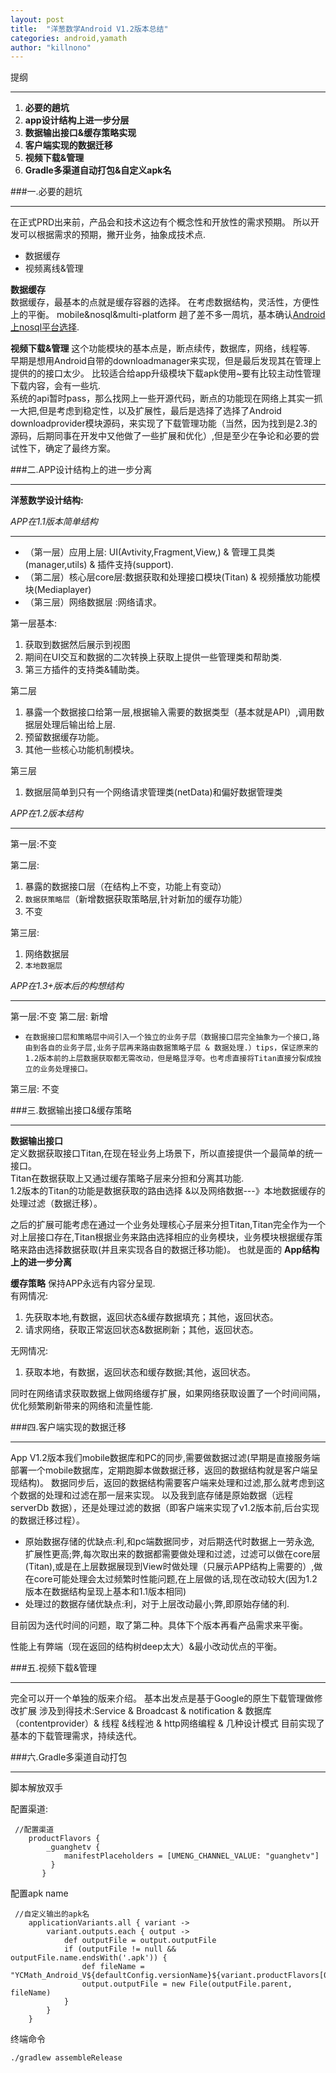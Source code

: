 ```yaml
---
layout: post
title:  "洋葱数学Android V1.2版本总结"  
categories: android,yamath
author: "killnono"
---
```


提纲

---------------


1. **必要的趟坑**
2. **app设计结构上进一步分层**
3. **数据输出接口&缓存策略实现**
4. **客户端实现的数据迁移** 
5. **视频下载&管理** 
6. **Gradle多渠道自动打包&自定义apk名**

###一.必要的趟坑

-------------
在正式PRD出来前，产品会和技术这边有个概念性和开放性的需求预期。
所以开发可以根据需求的预期，撇开业务，抽象成技术点.
 
+ 数据缓存
+ 视频离线&管理

**数据缓存**  
数据缓存，最基本的点就是缓存容器的选择。
在考虑数据结构，灵活性，方便性上的平衡。
mobile&nosql&multi-platform
趟了差不多一周坑，基本确认[Android上nosql平台选择](http://dev.guanghe.tv/2015/03/mobile-nosql-db.html).

**视频下载&管理**
这个功能模块的基本点是，断点续传，数据库，网络，线程等.  
早期是想用Android自带的downloadmanager来实现，但是最后发现其在管理上提供的的接口太少。
比较适合给app升级模块下载apk使用~要有比较主动性管理下载内容，会有一些坑.  
系统的api暂时pass，那么找网上一些开源代码，断点的功能现在网络上其实一抓一大把,但是考虑到稳定性，以及扩展性，最后是选择了选择了Android downloadprovider模块源码，来实现了下载管理功能（当然，因为找到是2.3的源码，后期同事在开发中又他做了一些扩展和优化）,但是至少在争论和必要的尝试性下，确定了最终方案。  
 
###二.APP设计结构上的进一步分离

-------------
 **洋葱数学设计结构:**
 
 *APP在1.1版本简单结构*
 
 -------
 + （第一层）应用上层: UI(Avtivity,Fragment,View,) & 管理工具类(manager,utils) & 插件支持(support).
 + （第二层）核心层core层:数据获取和处理接口模块(Titan) & 视频播放功能模块(Mediaplayer) 
 + （第三层）网络数据层 :网络请求。
 
第一层基本:  

1. 获取到数据然后展示到视图  
2. 期间在UI交互和数据的二次转换上获取上提供一些管理类和帮助类.
3. 第三方插件的支持类&辅助类。

第二层

1. 暴露一个数据接口给第一层,根据输入需要的数据类型（基本就是API）,调用数据层处理后输出给上层.
2. 预留数据缓存功能。
3. 其他一些核心功能机制模块。

第三层 

1. 数据层简单到只有一个网络请求管理类(netData)和偏好数据管理类

*APP在1.2版本结构*

---------

第一层:不变

第二层:

1. 暴露的数据接口层（在结构上不变，功能上有变动）
2. `数据获策略层`（新增数据获取策略层,针对新加的缓存功能）
3. 不变
 
第三层:

1. 网络数据层
2. `本地数据层`

*APP在1.3+版本后的构想结构*

--------
第一层:不变 
第二层:
新增 
 
+ `在数据接口层和策略层中间引入一个独立的业务子层（数据接口层完全抽象为一个接口,路由到各自的业务子层,业务子层再来路由数据策略子层 & 数据处理.）tips，保证原来的1.2版本前的上层数据获取都无需改动，但是略显浮夸。也考虑直接将Titan直接分裂成独立的业务处理接口。`

第三层: 不变


###三.数据输出接口&缓存策略

----------------
**数据输出接口**  
定义数据获取接口Titan,在现在轻业务上场景下，所以直接提供一个最简单的统一接口。  
Titan在数据获取上又通过缓存策略子层来分担和分离其功能.  
1.2版本的Titan的功能是数据获取的路由选择 &以及网络数据---》本地数据缓存的处理过滤（数据迁移）。

之后的扩展可能考虑在通过一个业务处理核心子层来分担Titan,Titan完全作为一个对上层接口存在,Titan根据业务来路由选择相应的业务模块，业务模块根据缓存策略来路由选择数据获取(并且来实现各自的数据迁移功能)。
也就是面的 **App结构上的进一步分离**  

**缓存策略**
保持APP永远有内容分呈现.  
有网情况:

1. 先获取本地,有数据，返回状态&缓存数据填充；其他，返回状态。
2. 请求网络，获取正常返回状态&数据刷新；其他，返回状态。

无网情况:

1. 获取本地，有数据，返回状态和缓存数据;其他，返回状态。

同时在网络请求获取数据上做网络缓存扩展，如果网络获取设置了一个时间间隔，优化频繁刷新带来的网络和流量性能.
 
###四.客户端实现的数据迁移

-------
App V1.2版本我们mobile数据库和PC的同步,需要做数据过滤(早期是直接服务端部署一个mobile数据库，定期跑脚本做数据迁移，返回的数据结构就是客户端呈现结构)。
数据同步后，返回的数据结构需要客户端来处理和过滤,那么就考虑到这个数据的处理和过滤在那一层来实现。
以及我到底存储是原始数据（远程 serverDb 数据），还是处理过滤的数据（即客户端来实现了v1.2版本前,后台实现的数据迁移过程）。 

+ 原始数据存储的优缺点:利,和pc端数据同步，对后期迭代时数据上一劳永逸, 扩展性更高;弊,每次取出来的数据都需要做处理和过滤，过滤可以做在core层(Titan),或是在上层数据展现到View时做处理（只展示APP结构上需要的）,做在core可能处理会太过频繁时性能问题,在上层做的话,现在改动较大(因为1.2版本在数据结构呈现上基本和1.1版本相同)
+ 处理过的数据存储优缺点:利，对于上层改动最小;弊,即原始存储的利.

目前因为迭代时间的问题，取了第二种。具体下个版本再看产品需求来平衡。

性能上有弊端（现在返回的结构树deep太大）&最小改动优点的平衡。

###五.视频下载&管理

--------
完全可以开一个单独的版来介绍。
基本出发点是基于Google的原生下载管理做修改扩展
涉及到得技术:Service  & Broadcast & notification & 数据库（contentprovider）& 线程 &线程池 & http网络编程 & 几种设计模式
目前实现了基本的下载管理需求，持续迭代。

###六.Gradle多渠道自动打包

--------
脚本解放双手

配置渠道:

````
 //配置渠道
    productFlavors {
        _guanghetv {
            manifestPlaceholders = [UMENG_CHANNEL_VALUE: "guanghetv"]
         }
       }   
````

配置apk name

````
 //自定义输出的apk名
    applicationVariants.all { variant ->
        variant.outputs.each { output ->
            def outputFile = output.outputFile
            if (outputFile != null && outputFile.name.endsWith('.apk')) {
                def fileName = "YCMath_Android_V${defaultConfig.versionName}${variant.productFlavors[0].name}.apk"
                output.outputFile = new File(outputFile.parent, fileName)
            }
        }
    }
````

终端命令  
````
./gradlew assembleRelease
````